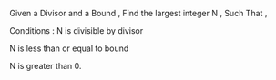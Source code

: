 Given a Divisor and a Bound , Find the largest integer N , Such That ,

Conditions :
N is divisible by divisor

N is less than or equal to bound

N is greater than 0.
